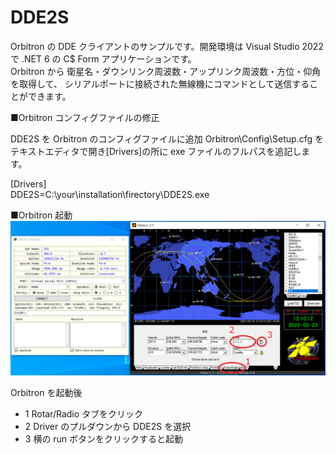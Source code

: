 # DDE2S

Orbitron の DDE クライアントのサンプルです。開発環境は Visual Studio 2022 で
.NET 6 の C$ Form アプリケーションです。  
Orbitron から 衛星名・ダウンリンク周波数・アップリンク周波数・方位・仰角を取得して、
シリアルポートに接続された無線機にコマンドとして送信することができます。

■Orbitron コンフィグファイルの修正

DDE2S を Orbitron のコンフィグファイルに追加
Orbitron\Config\Setup.cfg をテキストエディタで開き[Drivers]の所に exe ファイルのフルパスを追記します。

[Drivers]  
DDE2S=C:\your\installation\firectory\DDE2S.exe

■Orbitron 起動
![](https://github.com/ngc6589/DDE2S/blob/master/images/DDE2S-pict1.PNG)

Orbitron を起動後
- 1 Rotar/Radio タブをクリック
- 2 Driver のプルダウンから DDE2S を選択
- 3 横の run ボタンをクリックすると起動

